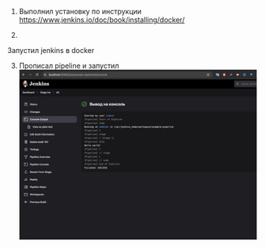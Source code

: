 1. Выполнил установку по инструкции
https://www.jenkins.io/doc/book/installing/docker/

2. 
Запустил jenkins в docker

3. Прописал pipeline и запустил
![alt text](image.png)